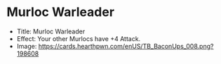 # Murloc Warleader
- Title:  Murloc Warleader
- Effect:  Your other Murlocs have +4 Attack.
- Image:  https://cards.hearthpwn.com/enUS/TB_BaconUps_008.png?198608

